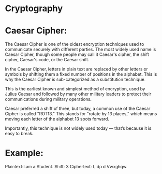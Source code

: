 # Cryptography 
# Caesar Cipher:
The Caesar Cipher is one of the oldest encryption techniques used to communicate securely with different parties. The most widely used name is Caesar Cipher, though some people may call it Caesar's cipher, the shift cipher, Caesar's code, or the Caesar shift.

In the Caesar Cipher, letters in plain text are replaced by other letters or symbols by shifting them a fixed number of positions in the alphabet. This is why the Caesar Cipher is sub-categorized as a substitution technique.

This is the earliest known and simplest method of encryption, used by Julius Caesar and followed by many other military leaders to protect their communications during military operations.

Caesar preferred a shift of three, but today, a common use of the Caesar Cipher is called "ROT13." This stands for "rotate by 13 places," which means moving each letter of the alphabet 13 spots forward.

Importantly, this technique is not widely used today — that’s because it is easy to break.

# Example:
Plaintext:I am a Student.
Shift: 3
Ciphertext: L dp d Vwxghqw.
